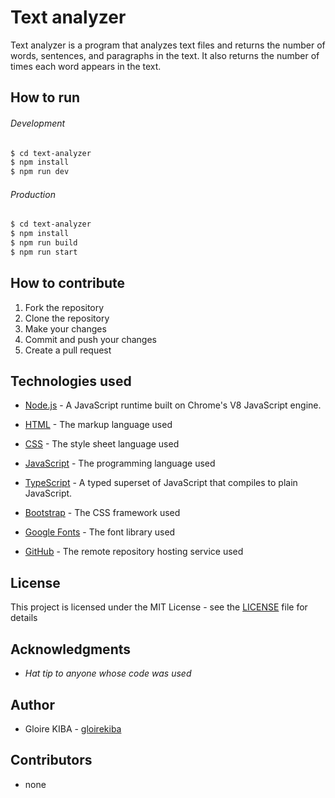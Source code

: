 # Text analyzer

Text analyzer is a program that analyzes text files and returns the number of words, sentences, and paragraphs in the text. It also returns the number of times each word appears in the text.

## How to run 

###### Development
```bash
$ cd text-analyzer
$ npm install
$ npm run dev
```
###### Production
```bash
$ cd text-analyzer
$ npm install
$ npm run build
$ npm run start
```

## How to contribute

1. Fork the repository
2. Clone the repository
3. Make your changes
4. Commit and push your changes
5. Create a pull request


## Technologies used
- [Node.js](https://nodejs.org/en/) - A JavaScript runtime built on Chrome's V8 JavaScript engine.
- [HTML](https://developer.mozilla.org/en-US/docs/Web/HTML) - The markup language used
- [CSS](https://developer.mozilla.org/en-US/docs/Web/CSS) - The style sheet language used
- [JavaScript](https://developer.mozilla.org/en-US/docs/Web/JavaScript) - The programming language used

- [TypeScript](https://www.typescriptlang.org/) - A typed superset of JavaScript that compiles to plain JavaScript.


- [Bootstrap](https://getbootstrap.com/) - The CSS framework used

- [Google Fonts](https://fonts.google.com/) - The font library used

- [GitHub](https://github.com/) - The remote repository hosting service used



## License

This project is licensed under the MIT License - see the [LICENSE](LICENSE) file for details

## Acknowledgments

- *Hat tip to anyone whose code was used*

## Author

* Gloire KIBA - [gloirekiba](https://github.com/gloirekiba)

## Contributors

* none


